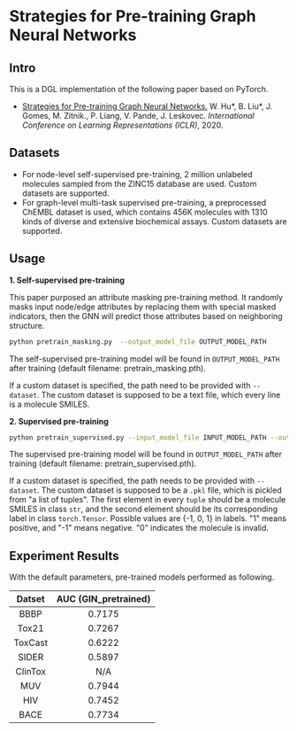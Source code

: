 # Strategies for Pre-training Graph Neural Networks

## Intro
This is a DGL implementation of the following paper based on PyTorch.

- [Strategies for Pre-training Graph Neural Networks.](https://arxiv.org/abs/1905.12265) W. Hu*, B. Liu*, J. Gomes, M. Zitnik., P. Liang, V. Pande, J. Leskovec. *International Conference on Learning Representations (ICLR)*, 2020.

## Datasets
- For node-level self-supervised pre-training, 2 million unlabeled molecules sampled from the ZINC15 database are used. Custom datasets are supported.
- For graph-level multi-task supervised pre-training, a preprocessed ChEMBL dataset is used, which contains 456K molecules with 1310 kinds of diverse and extensive biochemical assays. Custom datasets are supported.

## Usage
**1. Self-supervised pre-training**

This paper purposed an attribute masking pre-training method. It randomly masks input node/edge attributes by replacing them with special masked indicators, then the GNN will predict those attributes based on neighboring structure.

``` bash
python pretrain_masking.py  --output_model_file OUTPUT_MODEL_PATH
```
The self-supervised pre-training model will be found in `OUTPUT_MODEL_PATH` after training (default filename: pretrain_masking.pth).

If a custom dataset is specified, the path need to be provided with `--dataset`. The custom dataset is supposed to be a text file, which every line is a molecule SMILES. 

**2. Supervised pre-training**
``` bash
python pretrain_supervised.py --input_model_file INPUT_MODEL_PATH --output_model_file OUTPUT_MODEL_PATH
```
The supervised pre-training model will be found in `OUTPUT_MODEL_PATH` after training (default filename: pretrain_supervised.pth).

If a custom dataset is specified, the path needs to be provided with `--dataset`. The custom dataset is supposed to be a `.pkl` file, which is pickled from "a list of tuples". The first element in every `tuple` should be a molecule SMILES in class `str`, and the second element should be its corresponding label in class `torch.Tensor`. Possible values are {-1, 0, 1} in labels. "1" means positive, and "-1" means negative. "0" indicates the molecule is invalid.

## Experiment Results

With the default parameters, pre-trained models performed as following.

| Datset  | AUC (GIN_pretrained) |
| :-----: | :------------------: |
|  BBBP   |        0.7175        |
|  Tox21  |        0.7267        |
| ToxCast |        0.6222        |
|  SIDER  |        0.5897        |
| ClinTox |         N/A          |
|   MUV   |        0.7944        |
|   HIV   |        0.7452        |
|  BACE   |        0.7734        |
